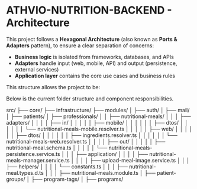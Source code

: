 # ATHVIO-NUTRITION-BACKEND - Architecture

This project follows a **Hexagonal Architecture** (also known as **Ports & Adapters** pattern), to ensure a clear separation of concerns:

- **Business logic** is isolated from frameworks, databases, and APIs
- **Adapters** handle input (web, mobile, API) and output (persistence, external services)
- **Application layer** contains the core use cases and business rules

This structure allows the project to be:

Below is the current folder structure and component responsibilities.

src/
├── core/
├── infrastructure/
├── modules/
│   ├── auth/
│   ├── mail/
│   ├── patients/
│   ├── professionals/
│   │   ├── nutritional-meals/
│   │   │   ├── adapters/
│   │   │   │   ├── in/
│   │   │   │   │   ├── mobile/
│   │   │   │   │   │   ├── dtos/
│   │   │   │   │   │   └── nutritional-meals-mobile.resolver.ts
│   │   │   │   │   ├── web/
│   │   │   │   │   │   ├── dtos/
│   │   │   │   │   │   ├── ingredients.resolver.ts
│   │   │   │   │   │   └── nutritional-meals-web.resolver.ts
│   │   │   │   ├── out/
│   │   │   │   │   ├── nutritional-meal.schema.ts
│   │   │   │   │   └── nutritional-meals-persistence.service.ts
│   │   │   ├── application/
│   │   │   │   ├── nutritional-meals-manager.service.ts
│   │   │   │   ├── upload-meal-image.service.ts
│   │   │   ├── helpers/
│   │   │   │   └── constants.ts
│   │   │   ├── nutritional-meal.types.d.ts
│   │   │   ├── nutritional-meals.module.ts
│   ├── patient-groups/
│   ├── program-tags/
│   ├── programs/
